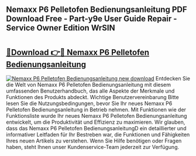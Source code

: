 ## Nemaxx P6 Pelletofen Bedienungsanleitung PDF Download Free - Part-y9e User Guide Repair - Service Owner Edition WrSIN

# <h2><a href="http://df450xa.blite.top/?on=Nemaxx+P6+Pelletofen+Bedienungsanleitung">🔗Download 👉🔴 Nemaxx P6 Pelletofen Bedienungsanleitung</a></h2>

[![Nemaxx P6 Pelletofen Bedienungsanleitung new download](https://i.imgur.com/lujVjoI.png)](http://df450xa.blite.top/?on=Nemaxx+P6+Pelletofen+Bedienungsanleitung)
Entdecken Sie die Welt von Nemaxx P6 Pelletofen Bedienungsanleitung mit diesem umfassenden Benutzerhandbuch, das alle Aspekte der Merkmale und Funktionen des Produkts abdeckt. Wichtige Benutzervereinbarung Bitte lesen Sie die Nutzungsbedingungen, bevor Sie Ihr neues Nemaxx P6 Pelletofen Bedienungsanleitung in Betrieb nehmen. Mit Funktionen wie der Funktionsliste wurde Ihr neues Nemaxx P6 Pelletofen Bedienungsanleitung entwickelt, um die Produktivität und Effizienz zu maximieren. Wir glauben, dass das Nemaxx P6 Pelletofen BedienungsanleitungD ein detaillierter und informativer Leitfaden für Ihr Bestreben war, die Funktionen und Fähigkeiten Ihres neuen Artikels zu verstehen. Wenn Sie Hilfe benötigen oder Fragen haben, steht Ihnen unser Kundenservice-Team jederzeit zur Verfügung.

